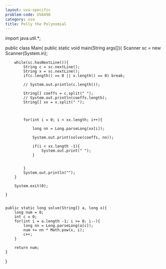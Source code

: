 ```yaml
---
layout: uva-specific
problem-code: UVA498
category: uva
title: Polly the Polynomial
---
```

import java.util.*;

public class Main{
	public static void main(String args[]){
		Scanner sc = new Scanner(System.in);
		
		while(sc.hasNextLine()){
			String c = sc.nextLine();
			String x = sc.nextLine();
			if(c.length() == 0 || x.length() == 0) break;

			// System.out.println(c.length());

			String[] coeffs = c.split(" ");
			// System.out.println(coeffs.length);
			String[] xx = x.split(" ");

			

			for(int i = 0; i < xx.length; i++){
				
				long nn = Long.parseLong(xx[i]);

				System.out.print(solve(coeffs, nn));

				if(i < xx.length -1){
					System.out.print(" ");
				}


			}
			System.out.println("");
		}

		System.exit(0);	

	}
	

	public static long solve(String[] a, long x){
		long num = 0;
		int c = 0;
		for(int i = a.length -1; i >= 0; i--){
			long nn = Long.parseLong(a[c]);
			num += nn * Math.pow(x, i); 
			c++;
		}	

		return num;
	}


}

